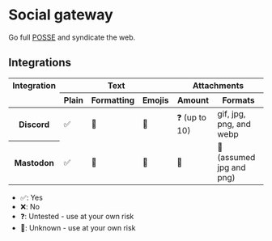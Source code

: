 # Social gateway

Go full [POSSE](https://indieweb.org/POSSE) and syndicate the web.

## Integrations

<table>
	<thead>
		<tr>
			<th scope="col">Integration</th>
			<th scope="col" colspan="3">Text</th>
			<th scope="col" colspan="2">Attachments</th>
		</tr>
		<tr>
			<td>&nbsp;</td>
			<th scope="col">Plain</th>
			<th scope="col">Formatting</th>
			<th scope="col">Emojis</th>
			<th scope="col">Amount</th>
			<th scope="col">Formats</th>
		</tr>
	</thead>
	<tbody>
		<tr>
			<th scope="row">Discord</th>
			<td>✅</td>
			<td>🤷</td>
			<td>🤷</td>
			<td>❓ (up to 10)</td>
			<td>gif, jpg, png, and webp</td>
		</tr>
		<tr>
			<th scope="row">Mastodon</th>
			<td>✅</td>
			<td>🤷</td>
			<td>🤷</td>
			<td>🤷</td>
			<td>🤷 (assumed jpg and png)</td>
		</tr>
	</tbody>
<table>

- ✅: Yes
- ❌: No
- ❓: Untested - use at your own risk
- 🤷: Unknown - use at your own risk
